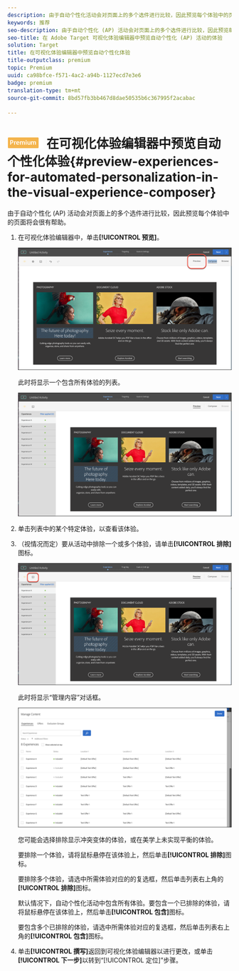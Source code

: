 ```yaml
---
description: 由于自动个性化活动会对页面上的多个选件进行比较，因此预览每个体验中的页面将会很有帮助。
keywords: 推荐
seo-description: 由于自动个性化 (AP) 活动会对页面上的多个选件进行比较，因此预览每个体验中的页面将会很有帮助。
seo-title: 在 Adobe Target 可视化体验编辑器中预览自动个性化 (AP) 活动的体验
solution: Target
title: 在可视化体验编辑器中预览自动个性化体验
title-outputclass: premium
topic: Premium
uuid: ca98bfce-f571-4ac2-a94b-1127ecd7e3e6
badge: premium
translation-type: tm+mt
source-git-commit: 8bd57fb3bb467d8dae50535b6c367995f2acabac

---
```



# ![PREMIUM](/help/assets/premium.png) 在可视化体验编辑器中预览自动个性化体验{#preview-experiences-for-automated-personalization-in-the-visual-experience-composer}

由于自动个性化 (AP) 活动会对页面上的多个选件进行比较，因此预览每个体验中的页面将会很有帮助。

1. 在可视化体验编辑器中，单击&#x200B;**[!UICONTROL 预览]**。

   ![“预览”图标](/help/c-activities/t-automated-personalization/assets/preview.png)

   此时将显示一个包含所有体验的列表。

   ![预览体验](/help/c-activities/t-automated-personalization/assets/ap_preview-new.png)

1. 单击列表中的某个特定体验，以查看该体验。

1. （视情况而定）要从活动中排除一个或多个体验，请单击&#x200B;**[!UICONTROL 排除]**&#x200B;图标。

   ![“排除”图标](/help/c-activities/t-automated-personalization/assets/ap_exclude-new.png)

   此时将显示“管理内容”对话框。

   ![“管理内容”对话框](/help/c-activities/t-automated-personalization/assets/preview-exclude.png)

   您可能会选择排除显示冲突变体的体验，或在美学上未实现平衡的体验。

   要排除一个体验，请将鼠标悬停在该体验上，然后单击&#x200B;**[!UICONTROL 排除]**&#x200B;图标。

   要排除多个体验，请选中所需体验对应的的复选框，然后单击列表右上角的&#x200B;**[!UICONTROL 排除]**&#x200B;图标。

   默认情况下，自动个性化活动中包含所有体验。要包含一个已排除的体验，请将鼠标悬停在该体验上，然后单击&#x200B;**[!UICONTROL 包含]**&#x200B;图标。

   要包含多个已排除的体验，请选中所需体验对应的复选框，然后单击列表右上角的&#x200B;**[!UICONTROL 包含]**&#x200B;图标。

1. 单击&#x200B;**[!UICONTROL 撰写]**&#x200B;返回到可视化体验编辑器以进行更改，或单击&#x200B;**[!UICONTROL 下一步]**&#x200B;以转到“[!UICONTROL 定位]”步骤。
